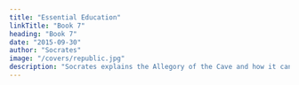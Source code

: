 ```yaml
---
title: "Essential Education"
linkTitle: "Book 7"
heading: "Book 7"
date: "2015-09-30"
author: "Socrates"
image: "/covers/republic.jpg"
description: "Socrates explains the Allegory of the Cave and how it can be solved through education in math, science, and dialectics"
---
```

